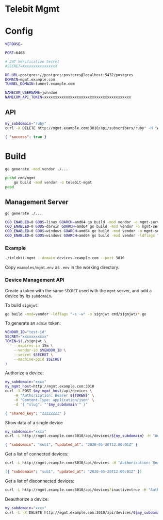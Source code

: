 # Telebit Mgmt

# Config

```bash
VERBOSE=

PORT=6468

# JWT Verification Secret
#SECRET=XxxxxxxxxxxxxxxX

DB_URL=postgres://postgres:postgres@localhost:5432/postgres
DOMAIN=mgmt.example.com
TUNNEL_DOMAIN=tunnel.example.com

NAMECOM_USERNAME=johndoe
NAMECOM_API_TOKEN=xxxxxxxxxxxxxxxxxxxxxxxxxxxxxxxxxxxxxxxx
```

## API

```bash
my_subdomain="ruby"
curl -X DELETE http://mgmt.example.com:3010/api/subscribers/ruby" -H "Authorization: Bearer ${TOKEN}"
```

```json
{ "success": true }
```

# Build

```bash
go generate -mod vendor ./...

pushd cmd/mgmt
    go build -mod vendor -o telebit-mgmt
popd
```

## Management Server

```bash
go generate ./...

CGO_ENABLED=0 GOOS=linux GOARCH=amd64 go build -mod vendor -o mgmt-server-linux ./cmd/mgmt/*.go
CGO_ENABLED=0 GOOS=darwin GOARCH=amd64 go build -mod vendor -o mgmt-server-macos ./cmd/mgmt/*.go
CGO_ENABLED=0 GOOS=windows GOARCH=amd64 go build -mod vendor -o mgmt-server-windows-debug.exe ./cmd/mgmt/*.go
CGO_ENABLED=0 GOOS=windows GOARCH=amd64 go build -mod vendor -ldflags "-H windowsgui" -o mgmt-server-windows.exe ./cmd/mgmt/*.go
```

### Example

```bash
./telebit-mgmt --domain devices.example.com --port 3010
```

Copy `examples/mgmt.env` as `.env` in the working directory.

### Device Management API

Create a token with the same `SECRET` used with the `mgmt` server,
and add a device by its `subdomain`.

To build `signjwt`:

```bash
go build -mod=vendor -ldflags "-s -w" -o signjwt cmd/signjwt/*.go
```

To generate an `admin` token:

```bash
VENDOR_ID="test-id"
SECRET="xxxxxxxxxxx"
TOKEN=$(./signjwt \
    --expires-in 15m \
    --vendor-id $VENDOR_ID \
    --secret $SECRET \
    --machine-ppid $SECRET
)
```

Authorize a device:

```bash
my_subdomain="xxxx"
my_mgmt_host=http://mgmt.example.com:3010
curl -X POST $my_mgmt_host/api/devices \
    -H "Authorization: Bearer ${TOKEN}" \
    -H "Content-Type: application/json" \
    -d '{ "slug": "'$my_subdomain'" }'
```

```json
{ "shared_key": "ZZZZZZZZ" }
```

Show data of a single device

```bash
my_subdomain="xxxx"
curl -L http://mgmt.example.com:3010/api/devices/${my_subdomain} -H "Authorization: Bearer ${TOKEN}"
```

```json
{ "subdomain": "sub1", "updated_at": "2020-05-20T12:00:01Z" }
```

Get a list of connected devices:

```bash
curl -L http://mgmt.example.com:3010/api/devices -H "Authorization: Bearer ${TOKEN}"
```

```json
[{ "subdomain": "sub1", "updated_at": "2020-05-20T12:00:01Z" }]
```

Get a list of disconnected devices:

```bash
curl -L http://mgmt.example.com:3010/api/devices?inactive=true -H "Authorization: Bearer ${TOKEN}"
```

Deauthorize a device:

```bash
my_subdomain="xxxx"
curl -L -X DELETE http://mgmt.example.com:3010/api/devices/${my_subdomain} -H "Authorization: Bearer ${TOKEN}"
```
